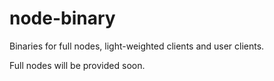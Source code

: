 # node-binary
Binaries for full nodes, light-weighted clients and user clients.

Full nodes will be provided soon.
